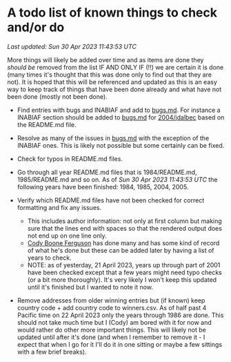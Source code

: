 # A todo list of known things to check and/or do
*Last updated: Sun 30 Apr 2023 11:43:53 UTC*

More things will likely be added over time and as items are done they _should
be_ removed from the list IF AND ONLY IF (!!) we are certain it is done (many
times it's thought that this was done only to find out that they are not). It is
hoped that this will be referenced and updated as this is an easy way to keep
track of things that have been done already and what have not been done (mostly
not been done).

- Find entries with bugs and INABIAF and add to [bugs.md](/bugs.md).
    For instance a INABIAF section should be added to [bugs.md](bugs.md) for
    [2004/jdalbec](2004/jdalbec/jdalbec.) based on the README.md file.

- Resolve as many of the issues in [bugs.md](/bugs.md) with the exception of the
INABIAF ones. This is likely not possible but some certainly can be fixed.

- Check for typos in README.md files.

- Go through all year README.md files that is 1984/README.md, 1985/README.md and
so on. As of *Sun 30 Apr 2023 11:43:53 UTC* the following years have been
finished: 1984, 1985, 2004, 2005.

- Verify which README.md files have not been checked for correct formatting and
fix any issues.
    * This includes author information: not only at first column but making sure
    that the lines end with spaces so that the rendered output does not end up
    on one line only.
    * [Cody Boone Ferguson](/winners.html#Cody_Boone_Ferguson) has done many and
    has some kind of record of what he's done but these can be added later by
    having a list of years to check.
    * NOTE: as of yesterday, 21 April 2023, years up through part of 2001 have
    been checked except that a few years might need typo checks (or a bit more
    thoroughly). It's very likely I won't keep this updated until it's finished
    but I wanted to note it now.

- Remove addresses from older winning entries but (if known) keep country code +
add country code to winners.csv. As of half past 4 Pacific time on 22 April 2023
only the years through 1986 are done. This should not take much time but I
(Cody) am bored with it for now and would rather do other more important things.
This will likely not be updated until after it's done (and when I remember to
remove it - I expect that when I go for it I'll do it in one sitting or maybe a
few sittings with a few brief breaks).
